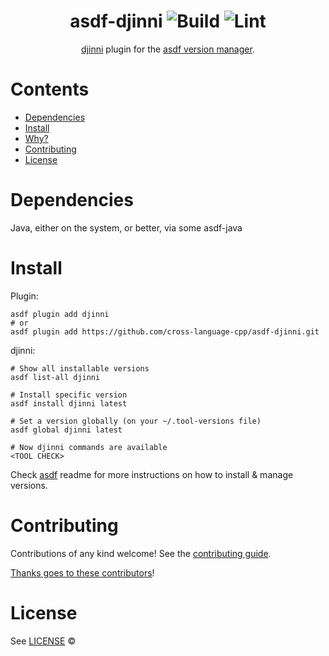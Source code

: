 <div align="center">

# asdf-djinni ![Build](https://github.com/cross-language-cpp/asdf-djinni/workflows/Build/badge.svg?event=push&branch=main) ![Lint](https://github.com/cross-language-cpp/asdf-djinni/workflows/Lint/badge.svg?event=push&branch=main)

[djinni](<TOOL HOMEPAGE>) plugin for the [asdf version manager](https://asdf-vm.com).

</div>

# Contents

- [Dependencies](#dependencies)
- [Install](#install)
- [Why?](#why)
- [Contributing](#contributing)
- [License](#license)

# Dependencies

Java, either on the system, or better, via some asdf-java

# Install

Plugin:

```shell
asdf plugin add djinni
# or
asdf plugin add https://github.com/cross-language-cpp/asdf-djinni.git
```

djinni:

```shell
# Show all installable versions
asdf list-all djinni

# Install specific version
asdf install djinni latest

# Set a version globally (on your ~/.tool-versions file)
asdf global djinni latest

# Now djinni commands are available
<TOOL CHECK>
```

Check [asdf](https://github.com/asdf-vm/asdf) readme for more instructions on how to
install & manage versions.

# Contributing

Contributions of any kind welcome! See the [contributing guide](contributing.md).

[Thanks goes to these contributors](https://github.com/cross-language-cpp/asdf-djinni/graphs/contributors)!

# License

See [LICENSE](LICENSE) © [<YOUR NAME>](https://github.com/cross-language-cpp/)
